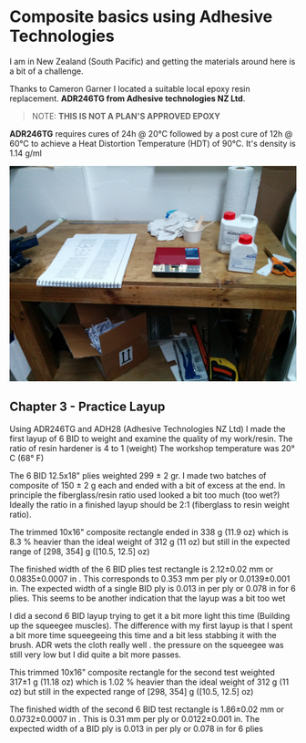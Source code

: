 # Composite basics using Adhesive Technologies

I am in New Zealand (South Pacific) and getting the materials around here is a bit of a challenge.

Thanks to Cameron Garner I located a suitable local epoxy resin replacement. __ADR246TG from Adhesive technologies NZ Ltd__.

>NOTE: __THIS IS NOT A PLAN'S APPROVED EPOXY__

__ADR246TG__ requires cures of 24h @ 20°C  followed by a post cure of 12h @ 60°C  to achieve a Heat Distortion Temperature (HDT) of 90°C. It's density is 1.14 g/ml

![ADR246TG](./img/IMG_20170218_171212.jpg)

##  Chapter 3 - Practice Layup
Using ADR246TG and ADH28 (Adhesive Technologies NZ Ltd) I made the first layup of 6 BID to weight and examine the quality of my work/resin. The ratio of resin hardener is 4 to 1 (weight)
The workshop temperature was 20° C (68° F)

The 6 BID 12.5x18" plies weighted 299 ± 2 gr. I made two batches of composite of 150 ± 2 g each and ended with a bit of excess at the end. In principle the fiberglass/resin ratio used looked a bit too much (too wet?) Ideally the ratio in a finished layup should be 2:1 (fiberglass to resin weight ratio).


The trimmed 10x16" composite rectangle ended in 338 g (11.9 oz) which is 8.3 % heavier than the ideal weight of 312 g (11 oz) but still in the expected range of [298, 354] g ([10.5, 12.5] oz)

The finished width of the 6 BID plies test rectangle is 2.12±0.02 mm or 0.0835±0.0007 in . This corresponds to 0.353 mm per ply or 0.0139±0.001 in.
The expected width of a single BID ply is 0.013 in per ply or 0.078 in for 6 plies. This seems to be another indication that the layup was a bit too wet


I did a second 6 BID layup trying to get it a bit more light this time (Building up the squeegee muscles). The difference with my first layup is that I spent a bit more time squeegeeing this time and a bit less stabbing it with the brush. ADR wets the cloth really well . the pressure on the squeegee was still very low but I did quite a bit more passes.


This trimmed 10x16" composite rectangle for the second test weighted 317±1 g (11.18 oz) which is 1.02 % heavier than the ideal weight of 312 g (11 oz) but still in the expected range of [298, 354] g ([10.5, 12.5] oz)

The finished width of the second 6 BID test rectangle is 1.86±0.02 mm or 0.0732±0.0007 in . This is 0.31 mm per ply or 0.0122±0.001 in. The expected width of a BID ply is 0.013 in per ply or 0.078 in for 6 plies
